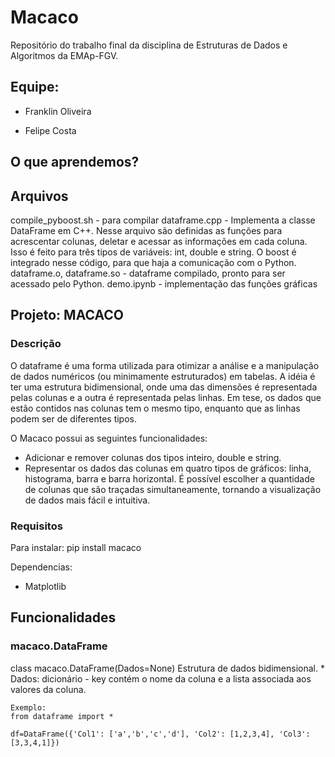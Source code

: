# Macaco

Repositório do trabalho final da disciplina de Estruturas de Dados e Algoritmos da EMAp-FGV.

## Equipe:

- Franklin Oliveira

- Felipe Costa 

## O que aprendemos?

## Arquivos

compile_pyboost.sh - para compilar
dataframe.cpp - Implementa a classe DataFrame em C++. Nesse arquivo são definidas as funções para acrescentar colunas, deletar e acessar
as informações em cada coluna. Isso é feito para três tipos de variáveis: int, double e string. O boost é integrado nesse código, para que
haja a comunicação com o Python.
dataframe.o, dataframe.so - dataframe compilado, pronto para ser acessado pelo Python.
demo.ipynb - implementação das funções gráficas

## Projeto: MACACO

### Descrição

O dataframe é uma forma utilizada para otimizar a análise e a manipulação de dados numéricos (ou minimamente estruturados)  em tabelas. A idéia é ter uma estrutura bidimensional, onde uma das dimensões é representada pelas colunas e a outra é representada pelas linhas. Em tese, os dados que estão contidos nas colunas tem o mesmo tipo, enquanto que as linhas podem ser de diferentes tipos. 

O Macaco possui as seguintes funcionalidades:
* Adicionar e remover colunas dos tipos inteiro, double e string.
* Representar os dados das colunas em quatro tipos de gráficos: linha, histograma, barra e barra horizontal. É possível escolher a quantidade de colunas que são traçadas simultaneamente, tornando a visualização de dados mais fácil e intuitiva.

### Requisitos

Para instalar:
pip install macaco

Dependencias:
* Matplotlib

## Funcionalidades

### macaco.DataFrame
class macaco.DataFrame(Dados=None)
Estrutura de dados bidimensional.
    * Dados: dicionário - key contém o nome da coluna e a lista associada aos valores da coluna.
    
    Exemplo:
    from dataframe import *
    
    df=DataFrame({'Col1': ['a','b','c','d'], 'Col2': [1,2,3,4], 'Col3':[3,3,4,1]})
    

